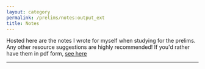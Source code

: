 ```yaml
---
layout: category
permalink: /prelims/notes:output_ext
title: Notes
---
```


Hosted here are the notes I wrote for myself when studying for the prelims. Any other resource suggestions are highly recommended! If you'd rather have them in pdf form, [see here](../../prelims/prelims-notes.pdf)

-----
